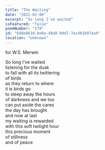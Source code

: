 ```yaml
---
title: "The Waiting"
date: "2021-02-06"
excerpt: "So long I've waited"
isFeatured: "false"
poemNumber: "179"
id: "6d0e863d-be6e-48a8-b0d7-7ac481b97aa4"
location: "Unknown"
---
```


for W.S. Merwin

So long I've waited  
listening for the dusk  
to fall with all its twittering  
of birds  
as they return to where  
it is birds go  
to sleep away the hours  
of darkness and we too  
can put aside the cares  
the day has brought  
and now at last  
my waiting is rewarded  
with this soft twilight hour  
this precious moment  
of stillness  
and of peace
